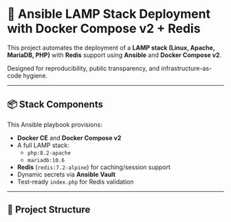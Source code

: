 # 🐧 Ansible LAMP Stack Deployment with Docker Compose v2 + Redis

This project automates the deployment of a **LAMP stack (Linux, Apache, MariaDB, PHP)** with **Redis** support using **Ansible** and **Docker Compose v2**.

Designed for reproducibility, public transparency, and infrastructure-as-code hygiene.

---

## 📦 Stack Components

This Ansible playbook provisions:

- **Docker CE** and **Docker Compose v2**
- A full LAMP stack:
  - `php:8.2-apache`
  - `mariadb:10.6`
- **Redis** (`redis:7.2-alpine`) for caching/session support
- Dynamic secrets via **Ansible Vault**
- Test-ready `index.php` for Redis validation

---

## 📁 Project Structure


